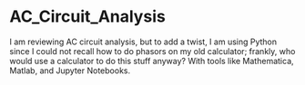 # AC_Circuit_Analysis

I am reviewing AC circuit analysis, but to add a twist, I am using Python since I could not recall how to do phasors on my old calculator; frankly, who would use a calculator to do this stuff anyway? With tools like Mathematica, Matlab, and Jupyter Notebooks.
